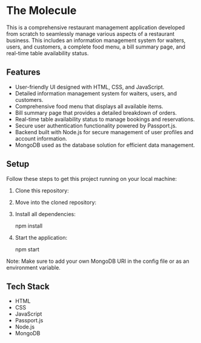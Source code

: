 # The Molecule

This is a comprehensive restaurant management application developed from scratch to seamlessly manage various aspects of a restaurant business. This includes an information management system for waiters, users, and customers, a complete food menu, a bill summary page, and real-time table availability status.


## Features

-   User-friendly UI designed with HTML, CSS, and JavaScript.
-   Detailed information management system for waiters, users, and customers.
-   Comprehensive food menu that displays all available items.
-   Bill summary page that provides a detailed breakdown of orders.
-   Real-time table availability status to manage bookings and reservations.
-   Secure user authentication functionality powered by Passport.js.
-   Backend built with Node.js for secure management of user profiles and account information.
-   MongoDB used as the database solution for efficient data management.

## Setup

Follow these steps to get this project running on your local machine:

1.  Clone this repository:
  
    
2.  Move into the cloned repository:
    
    
3.  Install all dependencies:
    
    
    npm install
    
4.  Start the application:
    

    npm start
    

Note: Make sure to add your own MongoDB URI in the config file or as an environment variable.

## Tech Stack

-   HTML
-   CSS
-   JavaScript
-   Passport.js
-   Node.js
-   MongoDB
